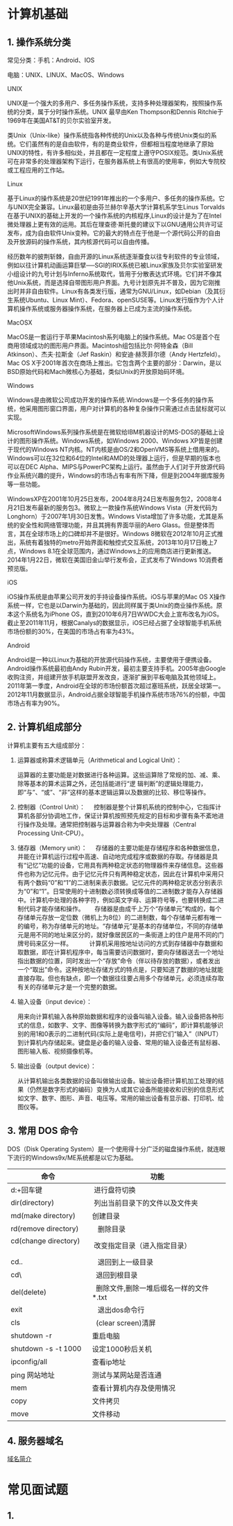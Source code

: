 # 计算机基础

## 1. 操作系统分类

常见分类：手机：Android、IOS

电脑：UNIX、LINUX、MacOS、Windows

UNIX

UNIX是一个强大的多用户、多任务操作系统，支持多种处理器架构，按照操作系统的分类，属于分时操作系统。UNIX 最早由Ken Thompson和Dennis Ritchie于1969年在美国AT&T的贝尔实验室开发。

类Unix（Unix-like）操作系统指各种传统的Unix以及各种与传统Unix类似的系统。它们虽然有的是自由软件，有的是商业软件，但都相当程度地继承了原始UNIX的特性，有许多相似处，并且都在一定程度上遵守POSIX规范。类Unix系统可在非常多的处理器架构下运行，在服务器系统上有很高的使用率，例如大专院校或工程应用的工作站。

Linux

基于Linux的操作系统是20世纪1991年推出的一个多用户、多任务的操作系统。它与UNIX完全兼容。Linux最初是由芬兰赫尔辛基大学计算机系学生Linus Torvalds在基于UNIX的基础上开发的一个操作系统的内核程序,Linux的设计是为了在Intel微处理器上更有效的运用。其后在理查德·斯托曼的建议下以GNU通用公共许可证发布，成为自由软件Unix变种。它的最大的特点在于他是一个源代码公开的自由及开放源码的操作系统，其内核源代码可以自由传播。

经历数年的披荆斩棘，自由开源的Linux系统逐渐蚕食以往专利软件的专业领域，例如以往计算机动画运算巨擘──SGI的IRIX系统已被Linux家族及贝尔实验室研发小组设计的九号计划与Inferno系统取代，皆用于分散表达式环境。它们并不像其他Unix系统，而是选择自带图形用户界面。九号计划原先并不普及，因为它刚推出时并非自由软件。Linux有各类发行版，通常为GNU/Linux，如Debian（及其衍生系统Ubuntu、Linux Mint）、Fedora、openSUSE等。Linux发行版作为个人计算机操作系统或服务器操作系统，在服务器上已成为主流的操作系统。

MacOSX

MacOS是一套运行于苹果Macintosh系列电脑上的操作系统。Mac OS是首个在商用领域成功的图形用户界面。Macintosh组包括比尔·阿特金森（Bill Atkinson）、杰夫·拉斯金（Jef Raskin）和安迪·赫茨菲尔德（Andy Hertzfeld）。Mac OS X于2001年首次在商场上推出。它包含两个主要的部分：Darwin，是以BSD原始代码和Mach微核心为基础，类似Unix的开放原始码环境。

Windows

Windows是由微软公司成功开发的操作系统.Windows是一个多任务的操作系统，他采用图形窗口界面，用户对计算机的各种复杂操作只需通过点击鼠标就可以实现。

MicrosoftWindows系列操作系统是在微软给IBM机器设计的MS-DOS的基础上设计的图形操作系统。Windows系统，如Windows 2000、Windows XP皆是创建于现代的Windows NT内核。NT内核是由OS/2和OpenVMS等系统上借用来的。Windows可以在32位和64位的Intel和AMD的处理器上运行，但是早期的版本也可以在DEC Alpha、MIPS与PowerPC架构上运行。虽然由于人们对于开放源代码作业系统兴趣的提升，Windows的市场占有率有所下降，但是到2004年据库服务等一些功能。

WindowsXP在2001年10月25日发布，2004年8月24日发布服务包2，2008年4月21日发布最新的服务包3。微软上一款操作系统Windows Vista（开发代码为Longhorn）于2007年1月30日发售。Windows Vista增加了许多功能，尤其是系统的安全性和网络管理功能，并且其拥有界面华丽的Aero Glass。但是整体而言，其在全球市场上的口碑却并不是很好。Windows 8微软在2012年10月正式推出，系统有着独特的metro开始界面和触控式交互系统，2013年10月17日晚上7点，Windows 8.1在全球范围内，通过Windows上的应用商店进行更新推送。2014年1月22日，微软在美国旧金山举行发布会，正式发布了Windows 10消费者预览版。

iOS

iOS操作系统是由苹果公司开发的手持设备操作系统。iOS与苹果的Mac OS X操作系统一样，它也是以Darwin为基础的，因此同样属于类Unix的商业操作系统。原本这个系统名为iPhone OS，直到2010年6月7日WWDC大会上宣布改名为iOS。截止至2011年11月，根据Canalys的数据显示，iOS已经占据了全球智能手机系统市场份额的30%，在美国的市场占有率为43%。

Android

Android是一种以Linux为基础的开放源代码操作系统，主要使用于便携设备。Android操作系统最初由Andy Rubin开发，最初主要支持手机。2005年由Google收购注资，并组建开放手机联盟开发改良，逐渐扩展到平板电脑及其他领域上。2011年第一季度，Android在全球的市场份额首次超过塞班系统，跃居全球第一。2012年11月数据显示，Android占据全球智能手机操作系统市场76%的份额，中国市场占有率为90%。

## 2. 计算机组成部分

计算机主要有五大组成部分：

1. 运算器或称算术逻辑单元（Arithmetical and Logical Unit）：   
    
    运算器的主要功能是对数据进行各种运算。这些运算除了常规的加、减、乘、除等基本的算术运算之外，还包括能进行“逻
    辑判断”的逻辑处理能力，即“与”、“或”、“非”这样的基本逻辑运算以及数据的比较、移位等操作。 

2. 控制器（Control Unit）：
    
    控制器是整个计算机系统的控制中心，它指挥计算机各部分协调地工作，保证计算机按照预先规定的目标和步骤有条不紊地进行操作及处理。通常把控制器与运算器合称为中央处理器（Central Processing Unit-CPU）。 

3. 储存器（Memory unit）：
    
    存储器的主要功能是存储程序和各种数据信息，并能在计算机运行过程中高速、自动地完成程序或数据的存取。存储器是具有“记忆”功能的设备，它用具有两种稳定状态的物理器件来存储信息。这些器件也称为记忆元件。由于记忆元件只有两种稳定状态，因此在计算机中采用只有两个数码“0”和“1”的二进制来表示数据。记忆元件的两种稳定状态分别表示为“0”和“1”。日常使用的十进制数必须转换成等值的二进制数才能存入存储器中。计算机中处理的各种字符，例如英文字母、运算符号等，也要转换成二进制代码才能存储和操作。 
    
    存储器是由成千上万个“存储单元”构成的，每个存储单元存放一定位数（微机上为8位）的二进制数，每个存储单元都有唯一的编号，称为存储单元的地址。“存储单元”是基本的存储单位，不同的存储单元是用不同的地址来区分的，就好像居民区的一条街道上的住户是用不同的门牌号码来区分一样。 
        
    计算机采用按地址访问的方式到存储器中存数据和取数据，即在计算机程序中，每当需要访问数据时，要向存储器送去一个地址指出数据的位置，同时发出一个“存放”命令（伴以待存放的数据），或者发出一个“取出”命令。这种按地址存储方式的特点是，只要知道了数据的地址就能直接存取。但也有缺点，即一个数据往往要占用多个存储单元，必须连续存取有关的存储单元才是一个完整的数据。

4. 输入设备（input device）：

    用来向计算机输入各种原始数据和程序的设备叫输入设备。输入设备把各种形式的信息，如数字、文字、图像等转换为数字形式的“编码”，即计算机能够识别的用1和0表示的二进制代码(实际上是电信号)，并把它们“输入”（INPUT）到计算机内存储起来。键盘是必备的输入设备、常用的输入设备还有鼠标器、图形输入板、视频摄像机等。 

5. 输出设备（output device）：

    从计算机输出各类数据的设备叫做输出设备。输出设备把计算机加工处理的结果（仍然是数字形式的编码）变换为人或其它设备所能接收和识别的信息形式如文字、数字、图形、声音、电压等。常用的输出设备有显示器、打印机、绘图仪等。


## 3. 常用 DOS 命令

DOS（Disk Operating System）是一个使用得十分广泛的磁盘操作系统，就连眼下流行的Windows9x/ME系统都是以它为基础。

命令 | 功能
-|-
d:+回车键 |  进行盘符切换
dir(directory)   |  列出当前目录下的文件以及文件夹
md(make directory)     | 创建目录
rd(remove directory)  |   删除目录
cd(change directory)   |  改变指定目录（进入指定目录）
cd..   |    退回到上一级目录
cd\ |   退回到根目录
del(delete)  |  删除文件,删除一堆后缀名一样的文件*.txt
exit  |   退出dos命令行
cls    |  (clear screen)清屏
shutdown -r | 重启电脑
shutdown -s -t 1000 | 设定1000秒后关机
ipconfig/all | 查看ip地址
ping 网站地址 | 测试与某网站是否连通
mem | 查看计算机内存及使用情况
copy | 文件拷贝
move | 文件移动


## 4. 服务器域名

[域名简介](https://baike.baidu.com/item/%E5%9F%9F%E5%90%8D/86062?fr=aladdin)

# 常见面试题

## 1. 